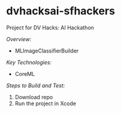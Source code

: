 # dvhacksai-sfhackers
Project for DV Hacks: AI Hackathon


*Overview:*
- MLImageClassifierBuilder

*Key Technologies:*
- CoreML

*Steps to Build and Test:*

1. Download repo
2. Run the project in Xcode